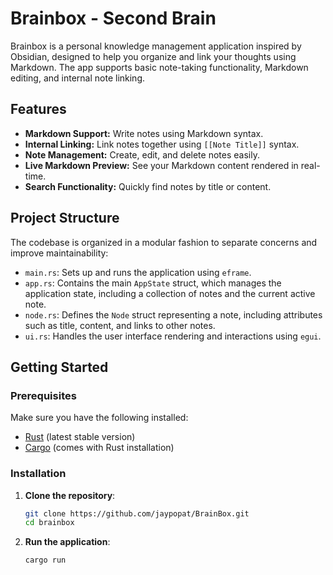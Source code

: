 # Brainbox - Second Brain

Brainbox is a personal knowledge management application inspired by Obsidian, designed to help you organize and link your thoughts using Markdown. The app supports basic note-taking functionality, Markdown editing, and internal note linking.

## Features

- **Markdown Support:** Write notes using Markdown syntax.
- **Internal Linking:** Link notes together using `[[Note Title]]` syntax.
- **Note Management:** Create, edit, and delete notes easily.
- **Live Markdown Preview:** See your Markdown content rendered in real-time.
- **Search Functionality:** Quickly find notes by title or content.

## Project Structure

The codebase is organized in a modular fashion to separate concerns and improve maintainability:


- `main.rs`: Sets up and runs the application using `eframe`.
- `app.rs`: Contains the main `AppState` struct, which manages the application state, including a collection of notes and the current active note.
- `node.rs`: Defines the `Node` struct representing a note, including attributes such as title, content, and links to other notes.
- `ui.rs`: Handles the user interface rendering and interactions using `egui`.

## Getting Started

### Prerequisites

Make sure you have the following installed:

- [Rust](https://www.rust-lang.org/) (latest stable version)
- [Cargo](https://doc.rust-lang.org/cargo/) (comes with Rust installation)

### Installation

1. **Clone the repository**:

   ```bash
   git clone https://github.com/jaypopat/BrainBox.git
   cd brainbox

2. **Run the application**:

   ```bash
   cargo run
   ```